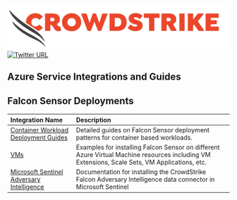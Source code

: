 ![CrowdStrike Falcon](https://raw.githubusercontent.com/CrowdStrike/falconpy/main/docs/asset/cs-logo.png) [![Twitter URL](https://img.shields.io/twitter/url?label=Follow%20%40CrowdStrike&style=social&url=https%3A%2F%2Ftwitter.com%2FCrowdStrike)](https://twitter.com/CrowdStrike)<br/>
## Azure Service Integrations and Guides

## Falcon Sensor Deployments
| Integration Name | Description |
|:-|:-|
| [Container Workload Deployment Guides](container) | Detailed guides on Falcon Sensor deployment patterns for container based workloads. |
| [VMs](vm) | Examples for installing Falcon Sensor on different Azure Virtual Machine resources including VM Extensions, Scale Sets, VM Applications, etc. |
| [Microsoft Sentinel Adversary Intelligence](adversary-intelligence) | Documentation for installing the CrowdStrike Falcon Adversary Intelligence data connector in Microsoft Sentinel |
